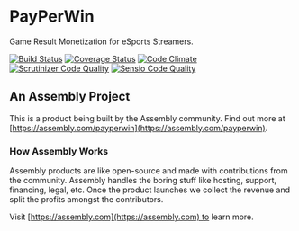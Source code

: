 # PayPerWin

Game Result Monetization for eSports Streamers.

[![Build Status](https://travis-ci.org/asm-products/payperwin.svg?branch=master)](https://travis-ci.org/asm-products/payperwin) [![Coverage Status](https://coveralls.io/repos/asm-products/payperwin/badge.svg?branch=master)](https://coveralls.io/r/asm-products/payperwin?branch=master) [![Code Climate](https://codeclimate.com/github/nlogachev/payperwin/badges/gpa.svg)](https://codeclimate.com/github/nlogachev/payperwin) [![Scrutinizer Code Quality](https://scrutinizer-ci.com/g/nlogachev/payperwin/badges/quality-score.png?b=master)](https://scrutinizer-ci.com/g/nlogachev/payperwin/?branch=master) [![Sensio Code Quality](https://insight.sensiolabs.com/projects/a9816e05-fa2d-4c47-80bf-b216493093b9/mini.png)](https://insight.sensiolabs.com/projects/a9816e05-fa2d-4c47-80bf-b216493093b9)

## An Assembly Project

This is a product being built by the Assembly community. Find out more at [https://assembly.com/payperwin](https://assembly.com/payperwin).

### How Assembly Works

Assembly products are like open-source and made with contributions from the community. Assembly handles the boring stuff like hosting, support, financing, legal, etc. Once the product launches we collect the revenue and split the profits amongst the contributors.

Visit [https://assembly.com](https://assembly.com) to learn more.
